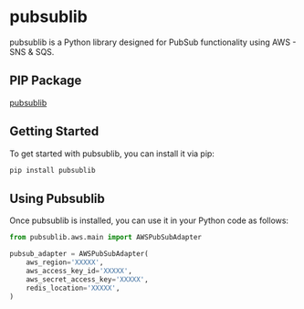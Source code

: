 # pubsublib

pubsublib is a Python library designed for PubSub functionality using AWS - SNS & SQS.

## PIP Package
[pubsublib](https://pypi.org/project/pubsublib/)

## Getting Started
To get started with pubsublib, you can install it via pip:

```bash
pip install pubsublib
```

## Using Pubsublib
Once pubsublib is installed, you can use it in your Python code as follows:

```python
from pubsublib.aws.main import AWSPubSubAdapter

pubsub_adapter = AWSPubSubAdapter(
    aws_region='XXXXX',
    aws_access_key_id='XXXXX',
    aws_secret_access_key='XXXXX',
    redis_location='XXXXX',
)
```
